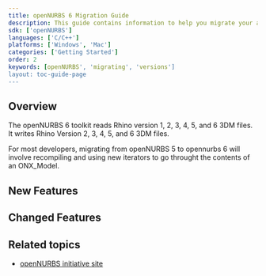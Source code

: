 ```yaml
---
title: openNURBS 6 Migration Guide
description: This guide contains information to help you migrate your application to openNURBS 5.
sdk: ['openNURBS']
languages: ['C/C++']
platforms: ['Windows', 'Mac']
categories: ['Getting Started']
order: 2
keywords: [openNURBS', 'migrating', 'versions']
layout: toc-guide-page
---
```


 
## Overview

The openNURBS 6 toolkit reads Rhino version 1, 2, 3, 4, 5, and 6 3DM files. It writes Rhino Version 2, 3, 4, 5, and 6 3DM files.

For most developers, migrating from openNURBS 5 to opennurbs 6 will involve recompiling and using new iterators to go throught the contents of an ONX_Model.

## New Features

## Changed Features

## Related topics

- [openNURBS initiative site](http://www.rhino3d.com/opennurbs)
